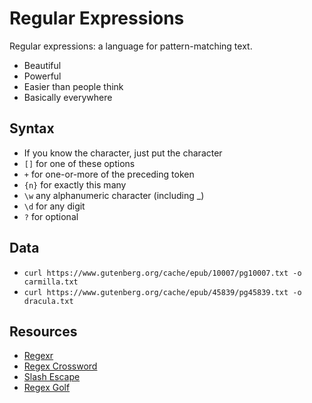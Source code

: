 # Regular Expressions

Regular expressions: a language for pattern-matching text.

- Beautiful
- Powerful
- Easier than people think
- Basically everywhere

## Syntax

- If you know the character, just put the character
- `[]` for one of these options
- `+` for one-or-more of the preceding token
- `{n}` for exactly this many
- `\w` any alphanumeric character (including _)
- `\d` for any digit
- `?` for optional
## Data

- `curl https://www.gutenberg.org/cache/epub/10007/pg10007.txt -o carmilla.txt`
- `curl https://www.gutenberg.org/cache/epub/45839/pg45839.txt -o dracula.txt`

## Resources

- [Regexr](https://regexr.com/)
- [Regex Crossword](https://regexcrossword.com/)
- [Slash Escape](https://www.therobinlord.com/projects/slash-escape)
- [Regex Golf](https://alf.nu/RegexGolf?world=regex&level=r00)